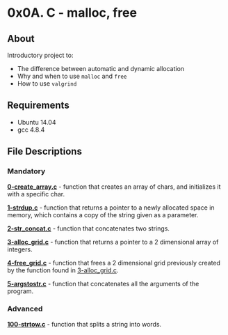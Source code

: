 # 0x0A. C - malloc, free
## About
Introductory project to:
- The difference between automatic and dynamic allocation
- Why and when to use `malloc` and `free`
- How to use `valgrind`
## Requirements
- Ubuntu 14.04
- gcc 4.8.4
## File Descriptions
### Mandatory
**[0-create_array.c](0-create_array.c)** - function that creates an array of chars, and initializes it with a specific char.

**[1-strdup.c](1-strdup.c)** - function that returns a pointer to a newly allocated space in memory, which contains a copy of the string given as a parameter.

**[2-str_concat.c](2-str_concat.c)** - function that concatenates two strings.

**[3-alloc_grid.c](3-alloc_grid.c)** - function that returns a pointer to a 2 dimensional array of integers.

**[4-free_grid.c](4-free_grid.c)** - function that frees a 2 dimensional grid previously created by the function found in [3-alloc_grid.c](3-alloc_grid.c).

**[5-argstostr.c](5-argstostr.c)** - function that concatenates all the arguments of the program.

### Advanced
**[100-strtow.c](100-strtow.c)** - function that splits a string into words.
